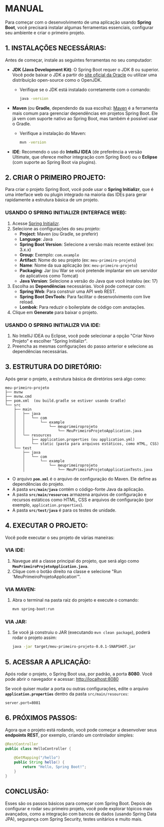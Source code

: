 # MANUAL
Para começar com o desenvolvimento de uma aplicação usando **Spring Boot**, você precisará instalar algumas ferramentas essenciais, configurar seu ambiente e criar o primeiro projeto.

## 1. INSTALAÇÕES NECESSÁRIAS:
Antes de começar, instale as seguintes ferramentas no seu computador:

- **JDK (Java Development Kit)**: O Spring Boot requer o JDK 8 ou superior. Você pode baixar o JDK a partir do [site oficial da Oracle](https://www.oracle.com/java/technologies/javase-jdk11-downloads.html) ou utilizar uma distribuição open-source como o OpenJDK.
  - Verifique se o JDK está instalado corretamente com o comando:
    ```bash
    java -version
    ```

- **Maven** (ou **Gradle**, dependendo da sua escolha): [Maven](https://maven.apache.org/download.cgi) é a ferramenta mais comum para gerenciar dependências em projetos Spring Boot. Ele já vem com suporte nativo ao Spring Boot, mas também é possível usar o Gradle.

  - Verifique a instalação do Maven:
    ```bash
    mvn -version
    ```

- **IDE**: Recomendo o uso do **IntelliJ IDEA** (de preferência a versão Ultimate, que oferece melhor integração com Spring Boot) ou o **Eclipse** (com suporte ao Spring Boot via plugins).

## 2. CRIAR O PRIMEIRO PROJETO:
Para criar o projeto Spring Boot, você pode usar o **Spring Initializr**, que é uma interface web ou plugin integrado na maioria das IDEs para gerar rapidamente a estrutura básica de um projeto.

### USANDO O SPRING INITIALIZR (INTERFACE WEB):
1. Acesse [Spring Initializr](https://start.spring.io/).
2. Selecione as configurações do seu projeto:
   - **Project**: Maven (ou Gradle, se preferir)
   - **Language**: Java
   - **Spring Boot Version**: Selecione a versão mais recente estável (ex: 3.x.x)
   - **Group**: Exemplo: `com.example`
   - **Artifact**: Nome do seu projeto (ex: `meu-primeiro-projeto`)
   - **Name**: Nome da sua aplicação (ex: `meu-primeiro-projeto`)
   - **Packaging**: Jar (ou War se você pretende implantar em um servidor de aplicativos como Tomcat)
   - **Java Version**: Selecione a versão do Java que você instalou (ex: 17)
3. Escolha as **Dependências** necessárias. Você pode começar com:
   - **Spring Web**: Para construir uma API web REST.
   - **Spring Boot DevTools**: Para facilitar o desenvolvimento com live reload.
   - **Lombok**: Para reduzir o boilerplate de código com anotações.
4. Clique em **Generate** para baixar o projeto.

### USANDO O SPRING INITIALIZR VIA IDE:
1. No IntelliJ IDEA ou Eclipse, você pode selecionar a opção "Criar Novo Projeto" e escolher "Spring Initializr".
2. Preencha as mesmas configurações do passo anterior e selecione as dependências necessárias.

## 3. ESTRUTURA DO DIRETÓRIO:
Após gerar o projeto, a estrutura básica de diretórios será algo como:

```
meu-primeiro-projeto
├── mvnw
├── mvnw.cmd
├── pom.xml  (ou build.gradle se estiver usando Gradle)
└── src
    ├── main
    │   ├── java
    │   │   └── com
    │   │       └── example
    │   │           └── meuprimeiroprojeto
    │   │               └── MeuPrimeiroProjetoApplication.java
    │   └── resources
    │       ├── application.properties (ou application.yml)
    │       └── static (pasta para arquivos estáticos, como HTML, CSS)
    └── test
        ├── java
        │   └── com
        │       └── example
        │           └── meuprimeiroprojeto
        │               └── MeuPrimeiroProjetoApplicationTests.java
```

- O arquivo **`pom.xml`** é o arquivo de configuração do Maven. Ele define as dependências do projeto.
- A pasta **`src/main/java`** contém o código-fonte Java da aplicação.
- A pasta **`src/main/resources`** armazena arquivos de configuração e recursos estáticos como HTML, CSS e arquivos de configuração (por exemplo, `application.properties`).
- A pasta **`src/test/java`** é para os testes de unidade.

## 4. EXECUTAR O PROJETO:
Você pode executar o seu projeto de várias maneiras:

### VIA IDE:
1. Navegue até a classe principal do projeto, que será algo como **`MeuPrimeiroProjetoApplication.java`**.
2. Clique com o botão direito na classe e selecione "Run 'MeuPrimeiroProjetoApplication'".

### VIA MAVEN:
1. Abra o terminal na pasta raiz do projeto e execute o comando:
   ```bash
   mvn spring-boot:run
   ```

### VIA JAR:
1. Se você já construiu o JAR (executando `mvn clean package`), poderá rodar o projeto assim:
   ```bash
   java -jar target/meu-primeiro-projeto-0.0.1-SNAPSHOT.jar
   ```

## 5. ACESSAR A APLICAÇÃO:
Após rodar o projeto, o Spring Boot usa, por padrão, a porta **8080**. Você pode abrir o navegador e acessar: [http://localhost:8080](http://localhost:8080)

Se você quiser mudar a porta ou outras configurações, edite o arquivo **`application.properties`** dentro da pasta `src/main/resources`:

```properties
server.port=8081
```

## 6. PRÓXIMOS PASSOS:
Agora que o projeto está rodando, você pode começar a desenvolver seus **endpoints REST**, por exemplo, criando um controlador simples:

```java
@RestController
public class HelloController {
    
    @GetMapping("/hello")
    public String hello() {
        return "Hello, Spring Boot!";
    }
}
```

## CONCLUSÃO:
Esses são os passos básicos para começar com Spring Boot. Depois de configurar e rodar seu primeiro projeto, você pode explorar tópicos mais avançados, como a integração com bancos de dados (usando Spring Data JPA), segurança com Spring Security, testes unitários e muito mais.